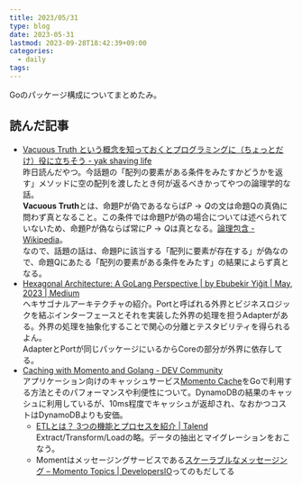 ```yaml
---
title: 2023/05/31
type: blog
date: 2023-05-31
lastmod: 2023-09-28T18:42:39+09:00
categories:
  - daily
tags:
---
```


Goのパッケージ構成についてまとめたみ。

## 読んだ記事

- [Vacuous Truth という概念を知っておくとプログラミングに（ちょっとだけ）役に立ちそう - yak shaving life](https://summertree.hatenablog.com/entry/2022/04/16/132359)  
  昨日読んだやつ。今話題の「配列の要素がある条件をみたすかどうかを返す」メソッドに空の配列を渡したとき何が返るべきかってやつの論理学的な話。  
  **Vacuous Truth**とは、命題Pが偽であるならば$P \rightarrow Q$の文は命題Qの真偽に問わず真となること。この条件では命題Pが偽の場合については述べられていないため、命題Pが偽ならば常に$P \rightarrow Q$は真となる。[論理包含 - Wikipedia](https://ja.wikipedia.org/wiki/%E8%AB%96%E7%90%86%E5%8C%85%E5%90%AB)。  
  なので、話題の話は、命題Pに該当する「配列に要素が存在する」が偽なので、命題Qにあたる「配列の要素がある条件をみたす」の結果によらず真となる。  
- [Hexagonal Architecture: A GoLang Perspective | by Ebubekir Yiğit | May, 2023 | Medium](https://medium.com/@ebubekiryigit/hexagonal-architecture-a-golang-perspective-7eb3cb6117e7)  
  ヘキサゴナルアーキテクチャの紹介。Portと呼ばれる外界とビジネスロジックを結ぶインターフェースとそれを実装した外界の処理を担うAdapterがある。外界の処理を抽象化することで関心の分離とテスタビリティを得られるよん。  
  AdapterとPortが同じパッケージにいるからCoreの部分が外界に依存してる。  
- [Caching with Momento and Golang - DEV Community](https://dev.to/aws-builders/caching-with-momento-and-golang-5a85?utm_source=dormosheio&utm_campaign=dormosheio)  
  アプリケーション向けのキャッシュサービス[Momento Cache](https://www.gomomento.com/services/momento-cache)をGoで利用する方法とそのパフォーマンスや利便性について。DynamoDBの結果のキャッシュに利用しているが、10ms程度でキャッシュが返却され、なおかつコストはDynamoDBよりも安価。  
  - [ETLとは？ 3つの機能とプロセスを紹介 | Talend](https://www.talend.com/jp/resources/what-is-etl/)  
    Extract/Transform/Loadの略。データの抽出とマイグレーションをおこなう。
  - Momentはメッセージングサービスである[スケーラブルなメッセージング – Momento Topics | DevelopersIO](https://dev.classmethod.jp/articles/momento-topics-introduction/)ってのもだしてる
